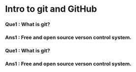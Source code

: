 # Intro to git and GitHub

### Que1 : What is git?
### Ans1 : Free and open source verson control system. 

### Que1 : What is git?
### Ans1 : Free and open source verson control system.

